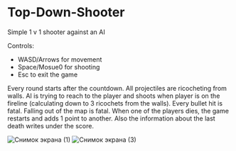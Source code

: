 # Top-Down-Shooter
Simple 1 v 1 shooter against an AI

Controls:
- WASD/Arrows for movement
- Space/Mosue0 for shooting
- Esc to exit the game

Every round starts after the countdown. All projectiles are ricocheting from walls. AI is trying to reach to the player and shoots when player is on the fireline (calculating down to 3 ricochets from the walls). Every bullet hit is fatal. Falling out of the map is fatal. When one of the players dies, the game restarts and adds 1 point to another. Also the information about the last death writes under the score.

![Снимок экрана (1)](https://user-images.githubusercontent.com/74947297/169917199-e634d7a2-1e82-428c-8ae6-040e5fa19550.png)
![Снимок экрана (3)](https://user-images.githubusercontent.com/74947297/169917221-9c8d9070-2906-408b-ae3d-aaa5debe8c44.png)
